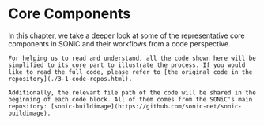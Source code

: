 # Core Components

In this chapter, we take a deeper look at some of the representative core components in SONiC and their workflows from a code perspective.

```admonish note
For helping us to read and understand, all the code shown here will be simplified to its core part to illustrate the process. If you would like to read the full code, please refer to [the original code in the repository](./3-1-code-repos.html).

Additionally, the relevant file path of the code will be shared in the beginning of each code block. All of them comes from the SONiC's main repository: [sonic-buildimage](https://github.com/sonic-net/sonic-buildimage).
```
